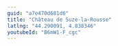 ```yaml
---
guid: "a7e470d681d6"
title: "Château de Suze-la-Rousse"
latlng: "44.290091, 4.838346"
youtubeId: "B6mW1-F_cgc" 
---
```

